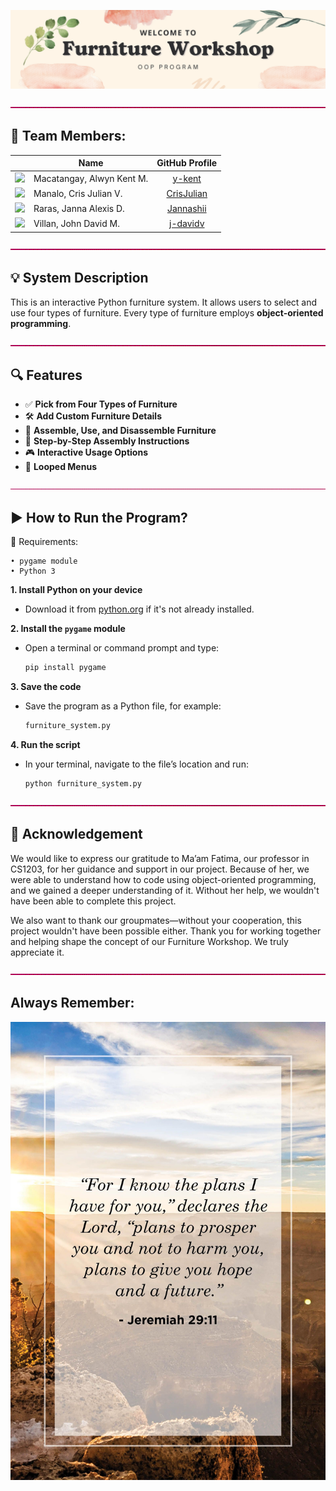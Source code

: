 ![alt text](https://github.com/y-kent/CS121LabAct3CS1203Group5/blob/master/Banner..png "banner.")

![alt text](https://github.com/y-kent/CS121LabAct3CS1203Group5/blob/master/BorderLine.gif "border")

## 👥 Team Members:
|                                                            | Name                      | GitHub Profile   |
|------------------------------------------------------------|---------------------------|:----------------:|
| <img src="https://github.com/y-kent.png" width="60" />     | Macatangay, Alwyn Kent M. | [y-kent](https://github.com/y-kent)                           |
| <img src="https://github.com/CrisJulian.png" width="60" /> | Manalo, Cris Julian V.    | [CrisJulian](https://github.com/CrisJulian) |
| <img src="https://github.com/Jannashii.png" width="60" />  | Raras, Janna Alexis D.    | [Jannashii](https://github.com/Jannashii)  |
| <img src="https://github.com/j-davidv.png" width="60" />  | Villan, John David M.      | [j-davidv](https://github.com/j-davidv)                         |

![alt text](https://github.com/y-kent/CS121LabAct3CS1203Group5/blob/master/BorderLine.gif "border")

## 💡 System Description
This is an interactive Python furniture system. It allows users to select and use four types of furniture. Every type of furniture employs **object-oriented programming**.

![alt text](https://github.com/y-kent/CS121LabAct3CS1203Group5/blob/master/BorderLine.gif "border")

## 🔍 Features
* ✅ **Pick from Four Types of Furniture**
* 🛠️ **Add Custom Furniture Details**
* 🧩 **Assemble, Use, and Disassemble Furniture**
* 📝 **Step-by-Step Assembly Instructions**
* 🎮 **Interactive Usage Options**
* 🔁 **Looped Menus**

![alt text](https://github.com/y-kent/CS121LabAct3CS1203Group5/blob/master/BorderLine.gif "border")

## ▶️ How to Run the Program?
🧰 Requirements:
```
• pygame module
• Python 3
```

**1. Install Python on your device**  
- Download it from [python.org](https://www.python.org) if it's not already installed.

**2. Install the `pygame` module**  
- Open a terminal or command prompt and type:  
  ```bash
  pip install pygame
  ```

**3. Save the code**  
- Save the program as a Python file, for example:  
  ```bash
  furniture_system.py
  ```

**4. Run the script**  
- In your terminal, navigate to the file’s location and run:  
  ```bash
  python furniture_system.py
  ```

![alt text](https://github.com/y-kent/CS121LabAct3CS1203Group5/blob/master/BorderLine.gif "border")

## 🙏 Acknowledgement
We would like to express our gratitude to Ma’am Fatima, our professor in CS1203, for her guidance and support in our project. Because of her, we were able to understand how to code using object-oriented programming, and we gained a deeper understanding of it. Without her help, we wouldn't have been able to complete this project.

We also want to thank our groupmates—without your cooperation, this project wouldn't have been possible either. Thank you for working together and helping shape the concept of our Furniture Workshop. We truly appreciate it.

![alt text](https://github.com/y-kent/CS121LabAct3CS1203Group5/blob/master/BorderLine.gif "border")

## Always Remember:
![alt text](bible-verses-about-hope-1-1585157294-1.jpg) 
